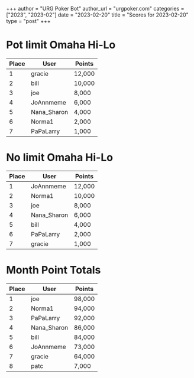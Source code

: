 +++
author = "URG Poker Bot"
author_url = "urgpoker.com"
categories = ["2023", "2023-02"]
date = "2023-02-20"
title = "Scores for 2023-02-20"
type = "post"
+++
# Pot limit Omaha Hi-Lo

| Place | User | Points |
|-------|------|--------|
| 1 | gracie | 12,000 |
| 2 | bill | 10,000 |
| 3 | joe | 8,000 |
| 4 | JoAnnmeme | 6,000 |
| 5 | Nana_Sharon | 4,000 |
| 6 | Norma1 | 2,000 |
| 7 | PaPaLarry | 1,000 |

# No limit Omaha Hi-Lo

| Place | User | Points |
|-------|------|--------|
| 1 | JoAnnmeme | 12,000 |
| 2 | Norma1 | 10,000 |
| 3 | joe | 8,000 |
| 4 | Nana_Sharon | 6,000 |
| 5 | bill | 4,000 |
| 6 | PaPaLarry | 2,000 |
| 7 | gracie | 1,000 |

# Month Point Totals

| Place | User | Points |
|-------|------|--------|
| 1 | joe | 98,000 |
| 2 | Norma1 | 94,000 |
| 3 | PaPaLarry | 92,000 |
| 4 | Nana_Sharon | 86,000 |
| 5 | bill | 84,000 |
| 6 | JoAnnmeme | 73,000 |
| 7 | gracie | 64,000 |
| 8 | patc | 7,000 |
